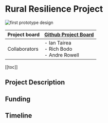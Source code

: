 # Rural Resilience Project
![first prototype design](resilience-hub.png)

| Project board |      [Github Project Board](https://github.com/orgs/sunrise-labs/projects/1)    | 
| - | - |
| Collaborators | - Ian Tairea<br> - Rich Bodo<br>- Andre Rowell |
[[toc]]

## Project Description

## Funding

## Timeline
